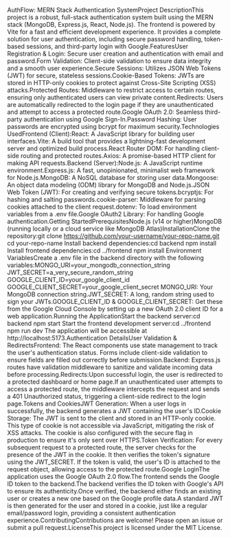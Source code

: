 AuthFlow: MERN Stack Authentication SystemProject DescriptionThis project is a robust, full-stack authentication system built using the MERN stack (MongoDB, Express.js, React, Node.js). The frontend is powered by Vite for a fast and efficient development experience. It provides a complete solution for user authentication, including secure password handling, token-based sessions, and third-party login with Google.FeaturesUser Registration & Login: Secure user creation and authentication with email and password.Form Validation: Client-side validation to ensure data integrity and a smooth user experience.Secure Sessions: Utilizes JSON Web Tokens (JWT) for secure, stateless sessions.Cookie-Based Tokens: JWTs are stored in HTTP-only cookies to protect against Cross-Site Scripting (XSS) attacks.Protected Routes: Middleware to restrict access to certain routes, ensuring only authenticated users can view private content.Redirects: Users are automatically redirected to the login page if they are unauthenticated and attempt to access a protected route.Google OAuth 2.0: Seamless third-party authentication using Google Sign-In.Password Hashing: User passwords are encrypted using bcrypt for maximum security.Technologies UsedFrontend (Client):React: A JavaScript library for building user interfaces.Vite: A build tool that provides a lightning-fast development server and optimized build process.React Router DOM: For handling client-side routing and protected routes.Axios: A promise-based HTTP client for making API requests.Backend (Server):Node.js: A JavaScript runtime environment.Express.js: A fast, unopinionated, minimalist web framework for Node.js.MongoDB: A NoSQL database for storing user data.Mongoose: An object data modeling (ODM) library for MongoDB and Node.js.JSON Web Token (JWT): For creating and verifying secure tokens.bcryptjs: For hashing and salting passwords.cookie-parser: Middleware for parsing cookies attached to the client request.dotenv: To load environment variables from a .env file.Google OAuth2 Library: For handling Google authentication.Getting StartedPrerequisitesNode.js (v14 or higher)MongoDB (running locally or a cloud service like MongoDB Atlas)InstallationClone the repository:git clone https://github.com/your-username/your-repo-name.git
cd your-repo-name
Install backend dependencies:cd backend
npm install
Install frontend dependencies:cd ../frontend
npm install
Environment VariablesCreate a .env file in the backend directory with the following variables:MONGO_URI=your_mongodb_connection_string
JWT_SECRET=a_very_secure_random_string
GOOGLE_CLIENT_ID=your_google_client_id
GOOGLE_CLIENT_SECRET=your_google_client_secret
MONGO_URI: Your MongoDB connection string.JWT_SECRET: A long, random string used to sign your JWTs.GOOGLE_CLIENT_ID & GOOGLE_CLIENT_SECRET: Get these from the Google Cloud Console by setting up a new OAuth 2.0 client ID for a web application.Running the ApplicationStart the backend server:cd backend
npm start
Start the frontend development server:cd ../frontend
npm run dev
The application will be accessible at http://localhost:5173.Authentication DetailsUser Validation & RedirectsFrontend: The React components use state management to track the user's authentication status. Forms include client-side validation to ensure fields are filled out correctly before submission.Backend: Express.js routes have validation middleware to sanitize and validate incoming data before processing.Redirects:Upon successful login, the user is redirected to a protected dashboard or home page.If an unauthenticated user attempts to access a protected route, the middleware intercepts the request and sends a 401 Unauthorized status, triggering a client-side redirect to the login page.Tokens and CookiesJWT Generation: When a user logs in successfully, the backend generates a JWT containing the user's ID.Cookie Storage: The JWT is sent to the client and stored in an HTTP-only cookie. This type of cookie is not accessible via JavaScript, mitigating the risk of XSS attacks. The cookie is also configured with the secure flag in production to ensure it's only sent over HTTPS.Token Verification: For every subsequent request to a protected route, the server checks for the presence of the JWT in the cookie. It then verifies the token's signature using the JWT_SECRET. If the token is valid, the user's ID is attached to the request object, allowing access to the protected route.Google LoginThe application uses the Google OAuth 2.0 flow.The frontend sends the Google ID token to the backend.The backend verifies the ID token with Google's API to ensure its authenticity.Once verified, the backend either finds an existing user or creates a new one based on the Google profile data.A standard JWT is then generated for the user and stored in a cookie, just like a regular email/password login, providing a consistent authentication experience.ContributingContributions are welcome! Please open an issue or submit a pull request.LicenseThis project is licensed under the MIT License.